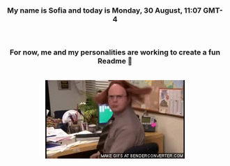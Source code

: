 


<div align="center">
<h3 >My name is Sofia and today is Monday, 30 August, 11:07 GMT-4</h3><br>
<h3 >For now, me and my personalities are working to create a fun Readme 👋
</h3><br>
<img src='img/dwight.gif' alt='working...'/>
</div>
